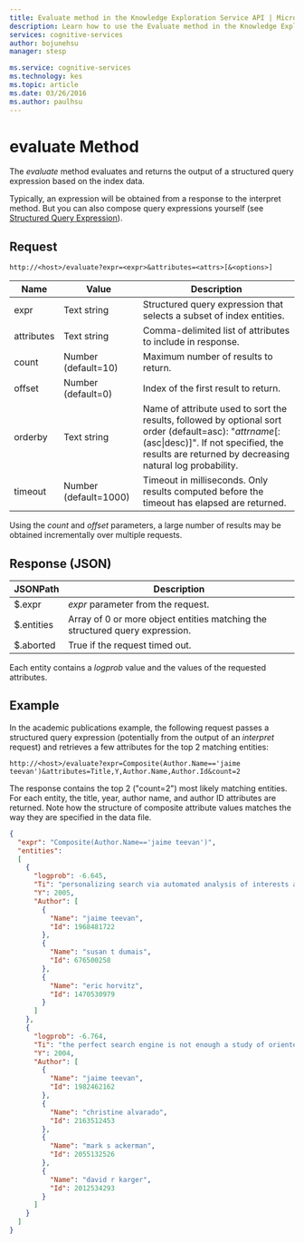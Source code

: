 ```yaml
---
title: Evaluate method in the Knowledge Exploration Service API | Microsoft Docs
description: Learn how to use the Evaluate method in the Knowledge Exploration Service (KES) API in Cognitive Services.
services: cognitive-services
author: bojunehsu
manager: stesp

ms.service: cognitive-services
ms.technology: kes
ms.topic: article
ms.date: 03/26/2016
ms.author: paulhsu
---
```


# evaluate Method
The *evaluate* method evaluates and returns the output of a structured query expression based on the index data.

Typically, an expression will be obtained from a response to the interpret method.  But you can also compose query expressions yourself (see [Structured Query Expression](Expressions.md)).  

## Request 
`http://<host>/evaluate?expr=<expr>&attributes=<attrs>[&<options>]`   

Name|Value|Description
----|----|----
expr       | Text string | Structured query expression that selects a subset of index entities.
attributes | Text string | Comma-delimited list of attributes to include in response.
count      | Number (default=10) | Maximum number of results to return.
offset     | Number (default=0) | Index of the first result to return.
orderby |   Text string | Name of attribute used to sort the results, followed by optional sort order (default=asc): "*attrname*[:(asc&#124;desc)]".  If not specified, the results are returned by decreasing natural log probability.
timeout  | Number (default=1000) | Timeout in milliseconds. Only results computed before the timeout has elapsed are returned.

Using the *count* and *offset* parameters, a large number of results may be obtained incrementally over multiple requests.

## Response (JSON)

JSONPath|Description
----|----
$.expr | *expr* parameter from the request.
$.entities | Array of 0 or more object entities matching the structured query expression. 
$.aborted | True if the request timed out.

Each entity contains a *logprob* value and the values of the requested attributes.

## Example
In the academic publications example, the following request passes a structured query expression (potentially from the output of an *interpret* request) and retrieves a few attributes for the top 2 matching entities:

`http://<host>/evaluate?expr=Composite(Author.Name=='jaime teevan')&attributes=Title,Y,Author.Name,Author.Id&count=2`

The response contains the top 2 ("count=2") most likely matching entities.  For each entity, the title, year, author name, and author ID attributes are returned.  Note how the structure of composite attribute values matches the way they are specified in the data file. 

```json
{
  "expr": "Composite(Author.Name=='jaime teevan')",
  "entities": 
  [
    {
      "logprob": -6.645,
      "Ti": "personalizing search via automated analysis of interests and activities",
      "Y": 2005,
      "Author": [
        {
          "Name": "jaime teevan",
          "Id": 1968481722
        },
        {
          "Name": "susan t dumais",
          "Id": 676500258
        },
        {
          "Name": "eric horvitz",
          "Id": 1470530979
        }
      ]
    },
    {
      "logprob": -6.764,
      "Ti": "the perfect search engine is not enough a study of orienteering behavior in directed search",
      "Y": 2004,
      "Author": [
        {
          "Name": "jaime teevan",
          "Id": 1982462162
        },
        {
          "Name": "christine alvarado",
          "Id": 2163512453
        },
        {
          "Name": "mark s ackerman",
          "Id": 2055132526
        },
        {
          "Name": "david r karger",
          "Id": 2012534293
        }
      ]
    }
  ]
}
```
